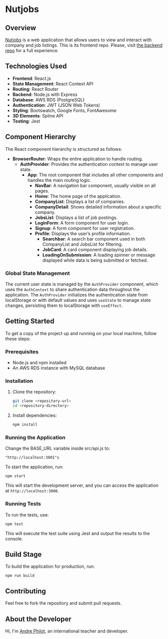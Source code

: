 # Nutjobs

## Overview

[Nutjobs](http://nutjobs-frontend.s3-website.us-east-2.amazonaws.com/) is a web application that allows users to view and interact with company and job listings. This is its frontend repo. Please, visit [the backend repo](https://github.com/AndrePhilot/Ant-backend) for a full experience.

## Technologies Used

- **Frontend**: React.js
- **State Management**: React Context API
- **Routing**: React Router
- **Backend**: Node.js with Express
- **Database**: AWS RDS (PostgreSQL)
- **Authentication**: JWT (JSON Web Tokens)
- **Styling**: Bootswatch, Google Fonts, FontAwesome
- **3D Elements**: Spline API
- **Testing**: Jest

## Component Hierarchy

The React component hierarchy is structured as follows:

- **BrowserRouter**: Wraps the entire application to handle routing.
  - **AuthProvider**: Provides the authentication context to manage user state.
    - **App**: The root component that includes all other components and handles the main routing logic.
      - **NavBar**: A navigation bar component, usually visible on all pages.
      - **Home**: The home page of the application.
      - **CompanyList**: Displays a list of companies.
      - **CompanyDetail**: Shows detailed information about a specific company.
      - **JobsList**: Displays a list of job postings.
      - **LoginForm**: A form component for user login.
      - **Signup**: A form component for user registration.
      - **Profile**: Displays the user’s profile information.
        - **Searchbar**: A search bar component used in both CompanyList and JobsList for filtering.
        - **JobCard**: A card component displaying job details.
        - **LoadingOnSubmission**: A loading spinner or message displayed while data is being submitted or fetched.

### Global State Management

The current user state is managed by the `AuthProvider` component, which uses the `AuthContext` to share authentication data throughout the application. The `AuthProvider` initializes the authentication state from localStorage or with default values and uses `useState` to manage state changes, persisting them to localStorage with `useEffect`.

## Getting Started

To get a copy of the project up and running on your local machine, follow these steps:

### Prerequisites

- Node.js and npm installed
- An AWS RDS instance with MySQL database

### Installation

1. Clone the repository:

   ```bash
   git clone <repository-url>
   cd <repository-directory>

2. Install dependencies:
   
    ```bash
    npm install

### Running the Application

Change the BASE_URL variable inside src/api.js to: 

    "http://localhost:3001"s

To start the application, run:

    npm start

This will start the development server, and you can access the application at `http://localhost:3000`.

### Running Tests
To run the tests, use:

    npm test

This will execute the test suite using Jest and output the results to the console.

## Build Stage

To build the application for production, run:

    npm run build

## Contributing
Feel free to fork the repository and submit pull requests.

## About the Developer
Hi, I'm [Andre Philot](https://andrephilot.github.io/portfolio/), an international teacher and developer.